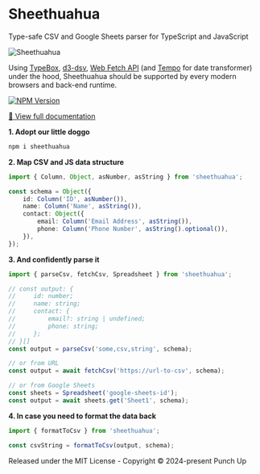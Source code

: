 # Sheethuahua

Type-safe CSV and Google Sheets parser for TypeScript and JavaScript

![Sheethuahua](https://punchupworld.github.io/sheethuahua/sheethuahua.webp)

Using [TypeBox](https://github.com/sinclairzx81/typebox), [d3-dsv](https://d3js.org/d3-dsv), [Web Fetch API](https://developer.mozilla.org/en-US/docs/Web/API/Fetch_API) (and [Tempo](https://tempo.formkit.com) for date transformer) under the hood, Sheethuahua should be supported by every modern browsers and back-end runtime.

[![NPM Version](https://img.shields.io/npm/v/sheethuahua)](https://www.npmjs.com/package/sheethuahua)

[📖 View full documentation](https://punchupworld.github.io/sheethuahua/)

**1. Adopt our little doggo**

```bash
npm i sheethuahua
```

**2. Map CSV and JS data structure**

```ts
import { Column, Object, asNumber, asString } from 'sheethuahua';

const schema = Object({
	id: Column('ID', asNumber()),
	name: Column('Name', asString()),
	contact: Object({
		email: Column('Email Address', asString()),
		phone: Column('Phone Number', asString().optional()),
	}),
});
```

**3. And confidently parse it**

```ts
import { parseCsv, fetchCsv, Spreadsheet } from 'sheethuahua';

// const output: {
//     id: number;
//     name: string;
//     contact: {
//         email?: string | undefined;
//         phone: string;
//     };
// }[]
const output = parseCsv('some,csv,string', schema);

// or from URL
const output = await fetchCsv('https://url-to-csv', schema);

// or from Google Sheets
const sheets = Spreadsheet('google-sheets-id');
const output = await sheets.get('Sheet1', schema);
```

**4. In case you need to format the data back**

```ts
import { formatToCsv } from 'sheethuahua';

const csvString = formatToCsv(output, schema);
```

Released under the MIT License - Copyright © 2024-present Punch Up
